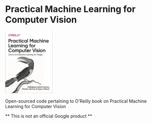 # Practical Machine Learning for Computer Vision

<img src="bookcover.png" height="200" />

Open-sourced code pertaining to
O'Reilly book on Practical Machine Learning for Computer Vision


** This is not an official Google product **
